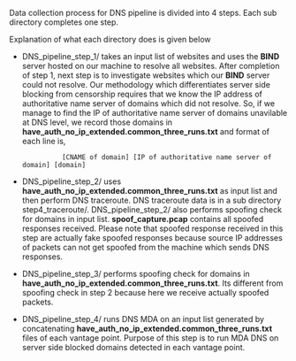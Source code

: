 Data collection process for DNS pipeline is divided into 4 steps. Each sub directory completes one step.

Explanation of what each directory does is given below

- DNS_pipeline_step_1/ takes an input list of websites and uses the **BIND** server hosted on our machine to resolve all websites. After completion of step 1, next step is to investigate websites which our **BIND** server could not resolve. Our methodology which differentiates server side blocking from censorship requires that we know the IP address of authoritative name server of domains which did not resolve. So, if we manage to find the IP of authoritative name server of domains unavilable at DNS level, we record those domains in **have_auth_no_ip_extended.common_three_runs.txt**
and format of each line is,

				[CNAME of domain] [IP of authoritative name server of domain] [domain]

- DNS_pipeline_step_2/ uses **have_auth_no_ip_extended.common_three_runs.txt** as input list and then perform DNS traceroute. DNS traceroute data is in a sub directory step4_traceroute/. DNS_pipeline_step_2/ also performs spoofing check for domains in input list. **spoof_capture.pcap** contains all spoofed responses received. Please note that spoofed response received in this step are actually fake spoofed responses because source IP addresses of
packets can not get spoofed from the machine which sends DNS responses.


- DNS_pipeline_step_3/ performs spoofing check for domains in **have_auth_no_ip_extended.common_three_runs.txt**. Its different from spoofing check in step 2 because here we receive actually spoofed packets.


- DNS_pipeline_step_4/ runs DNS MDA on an input list generated by concatenating **have_auth_no_ip_extended.common_three_runs.txt** files
of each vantage point. Purpose of this step is to run MDA DNS on server side blocked domains detected in each vantage point.



